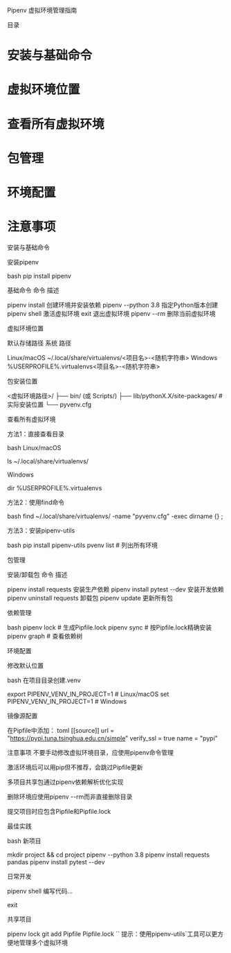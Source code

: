 Pipenv 虚拟环境管理指南

目录
# 安装与基础命令

# 虚拟环境位置

# 查看所有虚拟环境

# 包管理

# 环境配置

# 注意事项

安装与基础命令

安装pipenv

bash
pip install pipenv

基础命令
命令 描述

pipenv install 创建环境并安装依赖
pipenv --python 3.8 指定Python版本创建
pipenv shell 激活虚拟环境
exit 退出虚拟环境
pipenv --rm 删除当前虚拟环境

虚拟环境位置

默认存储路径
系统 路径

Linux/macOS ~/.local/share/virtualenvs/<项目名>-<随机字符串>
Windows %USERPROFILE%\.virtualenvs\<项目名>-<随机字符串>

包安装位置

<虚拟环境路径>/
├── bin/ (或 Scripts/)
├── lib/pythonX.X/site-packages/  # 实际安装位置
└── pyvenv.cfg

查看所有虚拟环境

方法1：直接查看目录

bash
Linux/macOS

ls ~/.local/share/virtualenvs/

Windows

dir %USERPROFILE%\.virtualenvs

方法2：使用find命令

bash
find ~/.local/share/virtualenvs/ -name "pyvenv.cfg" -exec dirname {} \;

方法3：安装pipenv-utils

bash
pip install pipenv-utils
pvenv list  # 列出所有环境

包管理

安装/卸载包
命令 描述

pipenv install requests 安装生产依赖
pipenv install pytest --dev 安装开发依赖
pipenv uninstall requests 卸载包
pipenv update 更新所有包

依赖管理

bash
pipenv lock  # 生成Pipfile.lock
pipenv sync  # 按Pipfile.lock精确安装
pipenv graph  # 查看依赖树

环境配置

修改默认位置

bash
在项目目录创建.venv

export PIPENV_VENV_IN_PROJECT=1  # Linux/macOS
set PIPENV_VENV_IN_PROJECT=1     # Windows

镜像源配置

在Pipfile中添加：
toml
[[source]]
url = "https://pypi.tuna.tsinghua.edu.cn/simple"
verify_ssl = true
name = "pypi"

注意事项
不要手动修改虚拟环境目录，应使用pipenv命令管理

激活环境后可以用pip但不推荐，会跳过Pipfile更新

多项目共享包通过pipenv依赖解析优化实现

删除环境应使用pipenv --rm而非直接删除目录

提交项目时应包含Pipfile和Pipfile.lock

最佳实践

bash
新项目

mkdir project && cd project
pipenv --python 3.8
pipenv install requests pandas
pipenv install pytest --dev

日常开发

pipenv shell
编写代码...

exit

共享项目

pipenv lock
git add Pipfile Pipfile.lock
``
提示：使用pipenv-utils`工具可以更方便地管理多个虚拟环境
